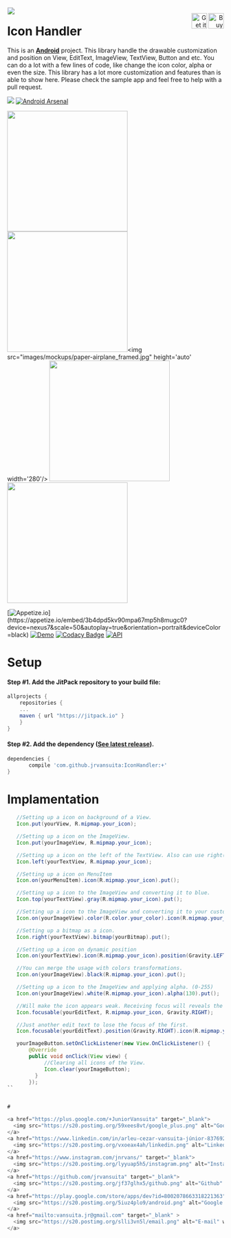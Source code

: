 
 <!-- Library Logo -->
 <img src="app/src/main/res/mipmap-xxxhdpi/ic_launcher.png?raw=true" align="left" hspace="1" vspace="1">

 <!-- Buy me a cup of coffe -->
 <a href='https://ko-fi.com/A406JCM' style='margin:13px;' target='_blank' align="right"><img align="right" height='36' src='https://az743702.vo.msecnd.net/cdn/kofi4.png?v=f' alt='Buy Me a Coffee at ko-fi.com' /></a>
 <a href='https://play.google.com/store/apps/details?id=com.vansuita.iconhandler.sample&pcampaignid=MKT-Other-global-all-co-prtnr-py-PartBadge-Mar2515-1' target='_blank' align="right"><img align="right" height='36' src='https://s20.postimg.org/muzx3w4jh/google_play_badge.png' alt='Get it on Google Play' /></a>
 # Icon Handler


 This is an [**Android**](https://developer.android.com) project. This library handle the drawable customization and position on View, EditText, ImageView, TextView, Button and etc. You can do a lot with a few lines of code, like change the icon color, alpha or even the size. This library has a lot more customization and features than is able to show here. Please check the sample app and feel free to help with a pull request.


[![](https://jitpack.io/v/jrvansuita/IconHandler.svg)](https://jitpack.io/#jrvansuita/IconHandler)
[![Android Arsenal](https://img.shields.io/badge/Android%20Arsenal-IconHandler-green.svg?style=true)](https://android-arsenal.com/details/1/4525)

 <img src="images/mockups/heart_framed.jpg" height='auto' width='280'/><img src="images/mockups/motorcycle_framed.jpg" height='auto' width='280'/><img src="images/mockups/paper-airplane_framed.jpg" height='auto' width='280'/>
 <img src="images/mockups/picture_framed.jpg" height='auto' width='280'/><img src="images/mockups/vane_framed.jpg" height='auto' width='280'/>

 [![Appetize.io](https://img.shields.io/badge/Apptize.io-Run%20Now-brightgreen.svg?)](https://appetize.io/embed/3b4dpd5kv90mpa67mp5h8mugc0?device=nexus7&scale=50&autoplay=true&orientation=portrait&deviceColor=black) [![Demo](https://img.shields.io/badge/Demo-Download-blue.svg)](http://apk-dl.com/dl/com.vansuita.iconhandler.sample)
  [![Codacy Badge](https://api.codacy.com/project/badge/Grade/118bb89e3bed43e2b462201654224a60)](https://www.codacy.com/app/jrvansuita/IconHandler?utm_source=github.com&amp;utm_medium=referral&amp;utm_content=jrvansuita/IconHandler&amp;utm_campaign=Badge_Grade)
  <a target="_blank" href="https://developer.android.com/reference/android/os/Build.VERSION_CODES.html#GINGERBREAD"><img src="https://img.shields.io/badge/API-9%2B-blue.svg?style=flat" alt="API" /></a>


# Setup

#### Step #1. Add the JitPack repository to your build file:

```gradle
allprojects {
    repositories {
	...
	maven { url "https://jitpack.io" }
    }
}
```

#### Step #2. Add the dependency ([See latest release](https://jitpack.io/#jrvansuita/IconHandler)).

```groovy
dependencies {
       compile 'com.github.jrvansuita:IconHandler:+'
}
```

# Implamentation
```java
   //Setting up a icon on background of a View.
   Icon.put(yourView, R.mipmap.your_icon);

   //Setting up a icon on the ImageView.
   Icon.put(yourImageView, R.mipmap.your_icon);

   //Setting up a icon on the left of the TextView. Also can use right(), top() and bottom() methods.
   Icon.left(yourTextView, R.mipmap.your_icon);

   //Setting up a icon on MenuItem
   Icon.on(yourMenuItem).icon(R.mipmap.your_icon).put();

   //Setting up a icon to the ImageView and converting it to blue.
   Icon.top(yourTextView).gray(R.mipmap.your_icon).put();

   //Setting up a icon to the ImageView and converting it to your custom color.
   Icon.on(yourImageView).color(R.color.your_color).icon(R.mipmap.your_icon).put();

   //Setting up a bitmap as a icon.
   Icon.right(yourTextView).bitmap(yourBitmap).put();

   //Setting up a icon on dynamic position
   Icon.on(yourTextView).icon(R.mipmap.your_icon).position(Gravity.LEFT).put();

   //You can merge the usage with colors transformations.
   Icon.on(yourImageView).black(R.mipmap.your_icon).put();

   //Setting up a icon to the ImageView and applying alpha. (0-255)
   Icon.on(yourImageView).white(R.mipmap.your_icon).alpha(130).put();

   //Will make the icon appears weak. Receiving focus will reveals the real color of icon.
   Icon.focusable(yourEditText, R.mipmap.your_icon, Gravity.RIGHT);

   //Just another edit text to lose the focus of the first.
   Icon.focusable(yourEditText).position(Gravity.RIGHT).icon(R.mipmap.your_icon).put();

   yourImageButton.setOnClickListener(new View.OnClickListener() {
       @Override
       public void onClick(View view) {
            //Clearing all icons of the View.
            Icon.clear(yourImageButton);
         }
       });
``


#

<a href="https://plus.google.com/+JuniorVansuita" target="_blank">
  <img src="https://s20.postimg.org/59xees8vt/google_plus.png" alt="Google+" witdh="44" height="44" hspace="10">
</a>
<a href="https://www.linkedin.com/in/arleu-cezar-vansuita-júnior-83769271" target="_blank">
  <img src="https://s20.postimg.org/vxoeax4ah/linkedin.png" alt="LinkedIn" witdh="44" height="44" hspace="10">
</a>
<a href="https://www.instagram.com/jnrvans/" target="_blank">
  <img src="https://s20.postimg.org/lyyuap5h5/instagram.png" alt="Instagram" witdh="44" height="44" hspace="10">
</a>
<a href="https://github.com/jrvansuita" target="_blank">
  <img src="https://s20.postimg.org/jf37glhx5/github.png" alt="Github" witdh="44" height="44" hspace="10">
</a>
<a href="https://play.google.com/store/apps/dev?id=8002078663318221363" target="_blank">
  <img src="https://s20.postimg.org/5iuz4plo9/android.png" alt="Google Play Store" witdh="44" height="44" hspace="10">
</a>
<a href="mailto:vansuita.jr@gmail.com" target="_blank" >
  <img src="https://s20.postimg.org/slli3vn5l/email.png" alt="E-mail" witdh="44" height="44" hspace="10">
</a>
